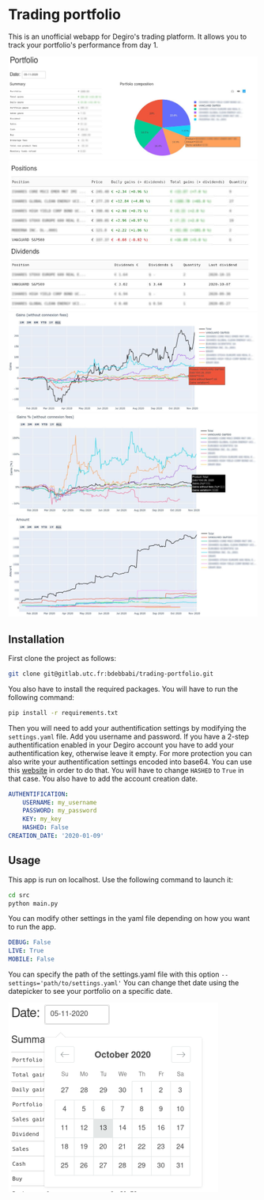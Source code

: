# Trading portfolio

This is an unofficial webapp for Degiro's trading platform. It allows you to track your portfolio's performance from day 1.

![image](images/1.jpg)
![image](images/2.jpg)
![image](images/3.jpg)
![image](images/4.jpg)
![image](images/5.jpg)

## Installation
First clone the project as follows:
```bash
git clone git@gitlab.utc.fr:bdebbabi/trading-portfolio.git
```  
You also have to install the required packages. You will have to run the following command:
```bash
pip install -r requirements.txt
```

Then you will need to add your authentification settings by modifying the ```settings.yaml``` file.
Add you username and password. If you have a 2-step authentification enabled in your Degiro account you have to add your authentification key, otherwise leave it empty. 
For more protection you can also write your authentification settings encoded into base64. You can use this [website](https://www.base64encode.org/) in order to do that. You will have to change ```HASHED``` to ```True``` in that case.
You also have to add the account creation date.
```YAML
AUTHENTIFICATION:
    USERNAME: my_username
    PASSWORD: my_password
    KEY: my_key
    HASHED: False
CREATION_DATE: '2020-01-09'
```

## Usage
This app is run on localhost. Use the following command to launch it:
```bash
cd src
python main.py
```
You can modify other settings in the yaml file depending on how you want to run the app.
```YAML
DEBUG: False
LIVE: True
MOBILE: False
```
You can specify the path of the settings.yaml file with this option ```--settings='path/to/settings.yaml'```
You can change thet date using the datepicker to see your portfolio on a specific date.
  
![image](images/6.png)


